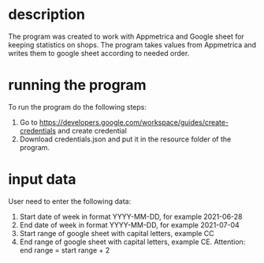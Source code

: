 # description
The program was created to work with Appmetrica and Google sheet for keeping statistics on shops. The program takes values from Appmetrica and writes them to google sheet according to needed order.

# running the program
To run the program do the following steps:
1. Go to https://developers.google.com/workspace/guides/create-credentials and create credential
2. Download credentials.json and put it in the resource folder of the program. 

# input data
User need to enter the following data:
1. Start date of week in format YYYY-MM-DD, for example 2021-06-28
2. End date of week in format YYYY-MM-DD, for example 2021-07-04
3. Start range of google sheet with capital letters, example CC 
4. End range of google sheet with capital letters, example CE. 
Attention: end range = start range + 2 
